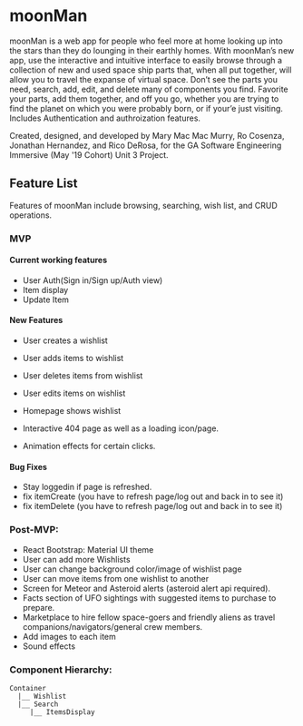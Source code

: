 # moonMan

moonMan is a web app for people who feel more at home looking up into the stars than they do lounging in their earthly homes. With moonMan’s new app, use the interactive and intuitive interface to easily browse through a collection of new and used space ship parts that, when all put together, will allow you to travel the expanse of virtual space. Don’t see the parts you need, search, add, edit, and delete many of components you find. Favorite your parts, add them together, and off you go, whether you are trying to find the planet on which you were probably born, or if your’e just visiting. Includes Authentication and authroization features.

Created, designed, and developed by Mary Mac Mac Murry, Ro Cosenza, Jonathan Hernandez, and Rico DeRosa, for the GA Software Engineering Immersive (May '19 Cohort) Unit 3 Project.

## Feature List
Features of moonMan include browsing, searching, wish list, and CRUD operations. 

### MVP

#### Current working features
* User Auth(Sign in/Sign up/Auth view)
* Item display
* Update Item

#### New Features

* User creates a wishlist
* User adds items to wishlist
* User deletes items from wishlist
* User edits items on wishlist
* Homepage shows wishlist

* Interactive 404 page as well as a loading icon/page. 
* Animation effects for certain clicks. 


#### Bug Fixes
* Stay loggedin if page is refreshed.
* fix itemCreate (you have to refresh page/log out and back in to see it)
* fix itemDelete (you have to refresh page/log out and back in to see it)

### Post-MVP:
* React Bootstrap:  Material UI theme
* User can add more Wishlists
* User can change background color/image of wishlist page
* User can move items from one wishlist to another
* Screen for Meteor and Asteroid alerts (asteroid alert api required). 
* Facts section of UFO sightings with suggested items to purchase to prepare. 
* Marketplace to hire fellow space-goers and friendly aliens as travel companions/navigators/general crew members.
* Add images to each item
* Sound effects

### Component Hierarchy:

```
Container
  |__ Wishlist
  |__ Search
     |__ ItemsDisplay

```

